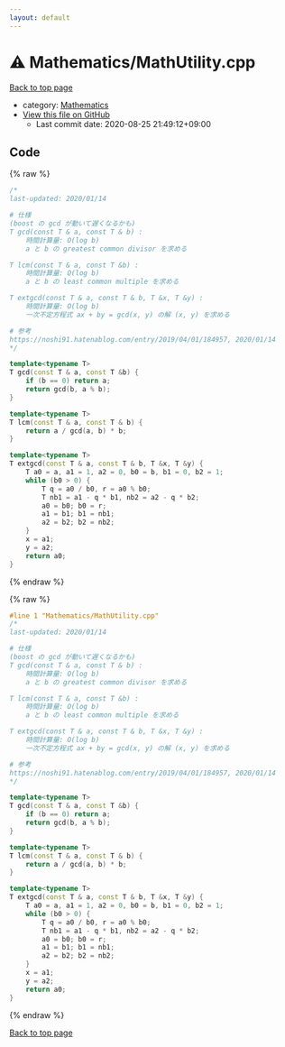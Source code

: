 ```yaml
---
layout: default
---
```


<!-- mathjax config similar to math.stackexchange -->
<script type="text/javascript" async
  src="https://cdnjs.cloudflare.com/ajax/libs/mathjax/2.7.5/MathJax.js?config=TeX-MML-AM_CHTML">
</script>
<script type="text/x-mathjax-config">
  MathJax.Hub.Config({
    TeX: { equationNumbers: { autoNumber: "AMS" }},
    tex2jax: {
      inlineMath: [ ['$','$'] ],
      processEscapes: true
    },
    "HTML-CSS": { matchFontHeight: false },
    displayAlign: "left",
    displayIndent: "2em"
  });
</script>

<script type="text/javascript" src="https://cdnjs.cloudflare.com/ajax/libs/jquery/3.4.1/jquery.min.js"></script>
<script src="https://cdn.jsdelivr.net/npm/jquery-balloon-js@1.1.2/jquery.balloon.min.js" integrity="sha256-ZEYs9VrgAeNuPvs15E39OsyOJaIkXEEt10fzxJ20+2I=" crossorigin="anonymous"></script>
<script type="text/javascript" src="../../assets/js/copy-button.js"></script>
<link rel="stylesheet" href="../../assets/css/copy-button.css" />


# :warning: Mathematics/MathUtility.cpp

<a href="../../index.html">Back to top page</a>

* category: <a href="../../index.html#540b21ecdb276f5087ee585cedd6d5d0">Mathematics</a>
* <a href="{{ site.github.repository_url }}/blob/master/Mathematics/MathUtility.cpp">View this file on GitHub</a>
    - Last commit date: 2020-08-25 21:49:12+09:00




## Code

<a id="unbundled"></a>
{% raw %}
```cpp
/*
last-updated: 2020/01/14

# 仕様
(boost の gcd が動いて遅くなるかも)
T gcd(const T & a, const T & b) :
	時間計算量: O(log b)
	a と b の greatest common divisor を求める

T lcm(const T & a, const T &b) :
	時間計算量: O(log b)
	a と b の least common multiple を求める

T extgcd(const T & a, const T & b, T &x, T &y) :
	時間計算量: O(log b)
	一次不定方程式 ax + by = gcd(x, y) の解 (x, y) を求める

# 参考
https://noshi91.hatenablog.com/entry/2019/04/01/184957, 2020/01/14
*/

template<typename T>
T gcd(const T & a, const T &b) {
	if (b == 0) return a;
	return gcd(b, a % b);
}

template<typename T>
T lcm(const T & a, const T & b) {
	return a / gcd(a, b) * b;
}

template<typename T>
T extgcd(const T & a, const T & b, T &x, T &y) {
	T a0 = a, a1 = 1, a2 = 0, b0 = b, b1 = 0, b2 = 1;
	while (b0 > 0) {
		T q = a0 / b0, r = a0 % b0;
		T nb1 = a1 - q * b1, nb2 = a2 - q * b2;
		a0 = b0; b0 = r;
		a1 = b1; b1 = nb1;
		a2 = b2; b2 = nb2;
	}
	x = a1;
	y = a2;
	return a0;
}
```
{% endraw %}

<a id="bundled"></a>
{% raw %}
```cpp
#line 1 "Mathematics/MathUtility.cpp"
/*
last-updated: 2020/01/14

# 仕様
(boost の gcd が動いて遅くなるかも)
T gcd(const T & a, const T & b) :
	時間計算量: O(log b)
	a と b の greatest common divisor を求める

T lcm(const T & a, const T &b) :
	時間計算量: O(log b)
	a と b の least common multiple を求める

T extgcd(const T & a, const T & b, T &x, T &y) :
	時間計算量: O(log b)
	一次不定方程式 ax + by = gcd(x, y) の解 (x, y) を求める

# 参考
https://noshi91.hatenablog.com/entry/2019/04/01/184957, 2020/01/14
*/

template<typename T>
T gcd(const T & a, const T &b) {
	if (b == 0) return a;
	return gcd(b, a % b);
}

template<typename T>
T lcm(const T & a, const T & b) {
	return a / gcd(a, b) * b;
}

template<typename T>
T extgcd(const T & a, const T & b, T &x, T &y) {
	T a0 = a, a1 = 1, a2 = 0, b0 = b, b1 = 0, b2 = 1;
	while (b0 > 0) {
		T q = a0 / b0, r = a0 % b0;
		T nb1 = a1 - q * b1, nb2 = a2 - q * b2;
		a0 = b0; b0 = r;
		a1 = b1; b1 = nb1;
		a2 = b2; b2 = nb2;
	}
	x = a1;
	y = a2;
	return a0;
}

```
{% endraw %}

<a href="../../index.html">Back to top page</a>

